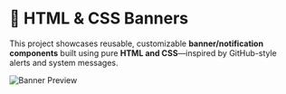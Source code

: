 # 🧾 HTML & CSS Banners

This project showcases reusable, customizable **banner/notification components** built using pure **HTML and CSS**—inspired by GitHub-style alerts and system messages.

![Banner Preview](preview.png) <!-- Optional screenshot -->
